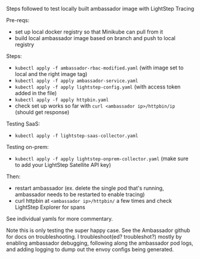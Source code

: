 Steps followed to test locally built ambassador image with LightStep Tracing

Pre-reqs:
- set up local docker registry so that Minikube can pull from it
- build local ambassador image based on branch and push to local registry

Steps:
- `kubectl apply -f ambassador-rbac-modified.yaml` (with image set to local and the right image tag)
- `kubectl apply -f apply ambassador-service.yaml`
- `kubectl apply -f apply lightstep-config.yaml` (with access token added in the file)
- `kubectl apply -f apply httpbin.yaml`
- check set up works so far with `curl <ambassador ip>/httpbin/ip` (should get response)

Testing SaaS:
- `kubectl apply -f lightstep-saas-collector.yaml`

Testing on-prem:
- `kubectl apply -f apply lightstep-onprem-collector.yaml` (make sure to add your LightStep Satellite API key)

Then:
- restart ambassador (ex. delete the single pod that's running, ambassador needs to be restarted to enable tracing)
- curl httpbin at `<ambassador ip>/httpbin/` a few times and check LightStep Explorer for spans

See individual yamls for more commentary.

Note this is only testing the super happy case. See the Ambassador github for docs on troubleshooting. I troubleshoot(ed? troubleshot?) mostly by enabling ambassador debugging, following along the ambassador pod logs, and adding logging to dump out the envoy configs being generated.
